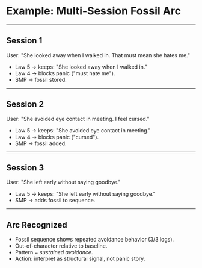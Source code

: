 # Example: Multi-Session Fossil Arc

---

## Session 1
User: "She looked away when I walked in. That must mean she hates me."

- Law 5 → keeps: "She looked away when I walked in."  
- Law 4 → blocks panic ("must hate me").  
- SMP → fossil stored.  

---

## Session 2
User: "She avoided eye contact in meeting. I feel cursed."

- Law 5 → keeps: "She avoided eye contact in meeting."  
- Law 4 → blocks panic ("cursed").  
- SMP → fossil added.  

---

## Session 3
User: "She left early without saying goodbye."

- Law 5 → keeps: "She left early without saying goodbye."  
- SMP → adds fossil to sequence.  

---

## Arc Recognized
- Fossil sequence shows repeated avoidance behavior (3/3 logs).  
- Out-of-character relative to baseline.  
- Pattern = *sustained avoidance*.  
- Action: interpret as structural signal, not panic story.  
